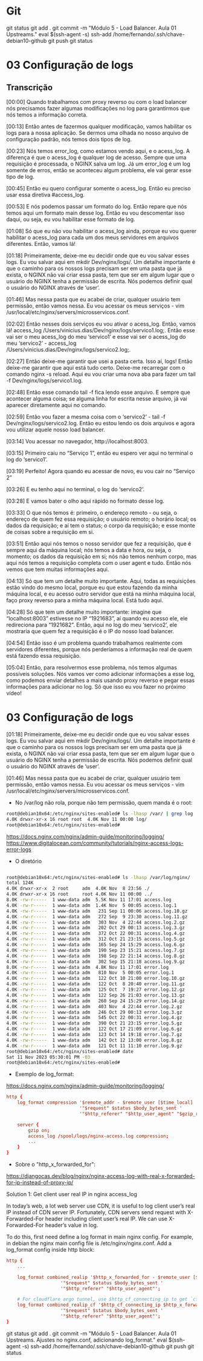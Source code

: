 
# #####################################################################################################################################################
# #####################################################################################################################################################
# #####################################################################################################################################################
# #####################################################################################################################################################
# Git

git status
git add .
git commit -m "Módulo 5 - Load Balancer. Aula 01 Upstreams."
eval $(ssh-agent -s)
ssh-add /home/fernando/.ssh/chave-debian10-github
git push
git status



# #####################################################################################################################################################
# #####################################################################################################################################################
# #####################################################################################################################################################
# #####################################################################################################################################################
# 03 Configuração de logs

## Transcrição
[00:00] Quando trabalhamos com proxy reverso ou com o load balancer nós precisamos fazer algumas modificações no log para garantirmos que nós temos a informação correta.

[00:13] Então antes de fazermos qualquer modificação, vamos habilitar os logs para a nossa aplicação. Se dermos uma olhada no nosso arquivo de configuração padrão, nós temos dois tipos de log.

[00:23] Nós temos error_log, como estamos vendo aqui, e o acess_log. A diferença é que o acess_log é qualquer log de acesso. Sempre que uma requisição é processada, o NGINX salva um log. Já um error_log é um log somente de erros, então se aconteceu algum problema, ele vai gerar esse tipo de log.

[00:45] Então eu quero configurar somente o acess_log. Então eu preciso usar essa diretiva #access_log.

[00:53] E nós podemos passar um formato do log. Então repare que nós temos aqui um formato main desse log. Então eu vou descomentar isso daqui, ou seja, eu vou habilitar esse formato de log.

[01:08] Só que eu não vou habilitar o acess_log ainda, porque eu vou querer habilitar o acess_log para cada um dos meus servidores em arquivos diferentes. Então, vamos lá!

[01:18] Primeiramente, deixe-me eu decidir onde que eu vou salvar esses logs. Eu vou salvar aqui em mkdir Dev/nginx/logs/. Um detalhe importante é que o caminho para os nossos logs precisam ser em uma pasta que já exista, o NGINX não vai criar essa pasta, tem que ser em algum lugar que o usuário do NGINX tenha a permissão de escrita. Nós podemos definir qual o usuário do NGINX através de ‘user’.

[01:46] Mas nessa pasta que eu acabei de criar, qualquer usuário tem permissão, então vamos nessa. Eu vou acessar os meus serviços - vim /usr/local/etc/nginx/servers/microsservicos.conf.

[02:02] Então nesses dois serviços eu vou ativar o acess_log. Então, vamos lá! access_log /Users/vinicius.dias/Dev/nginx/logs/servico1.log;. Então esse vai ser o meu acess_log do meu ‘servico1’ e esse vai ser o acess_log do meu ‘servico2’ - access_log /Users/vinicius.dias/Dev/nginx/logs/servico2.log;.

[02:27] Então deixe-me garantir que usei a pasta certa. Isso aí, logs! Então deixe-me garantir que aqui está tudo certo. Deixe-me recarregar com o comando nginx -s reload. Aqui eu vou criar uma nova aba para fazer um tail -f Dev/nginx/logs/servico1.log.

[02:48] Então esse comando tail -f fica lendo esse arquivo. E sempre que acontecer alguma coisa; se alguma linha for escrita nesse arquivo, já vai aparecer diretamente aqui no comando.

[02:59] Então vou fazer a mesma coisa com o ‘servico2’ - tail -f Dev/nginx/logs/servico2.log. Então eu estou lendo os dois arquivos e agora vou utilizar aquele nosso load balancer.

[03:14] Vou acessar no navegador, http://localhost:8003.

[03:15] Primeiro caiu no “Serviço 1”, então eu espero ver aqui no terminal o log do ‘servico1’.

[03:19] Perfeito! Agora quando eu acessar de novo, eu vou cair no “Serviço 2”

[03:26] E eu tenho aqui no terminal, o log do ‘servico2’.

[03:28] E vamos bater o olho aqui rápido no formato desse log.

[03:33] O que nós temos é: primeiro, o endereço remoto - ou seja, o endereço de quem fez essa requisição; o usuário remoto; o horário local; os dados da requisição; e aí tem o status; o corpo da requisição; e esse monte de coisas sobre a requisição em si.

[03:51] Então aqui nós temos o nosso servidor que fez a requisição, que é sempre aqui da máquina local; nós temos a data e hora, ou seja, o momento; os dados da requisição em si; nós não temos nenhum corpo, mas aqui nós temos a requisição completa com o user agent e tudo. Então nós vemos que tem muitas informações aqui.

[04:13] Só que tem um detalhe muito importante. Aqui, todas as requisições estão vindo do mesmo local, porque eu que estou fazendo da minha máquina local, e eu acesso outro servidor que está na minha máquina local, faço proxy reverso para a minha máquina local. Está tudo aqui.

[04:28] Só que tem um detalhe muito importante: imagine que “localhost:8003” estivesse no IP “1921683”, aí quando eu acesso ele, ele redireciona para “1921682”. Então, aqui no log do meu ‘servico2’, ele mostraria que quem fez a requisição é o IP do nosso load balancer.

[04:54] Então isso é um problema quando trabalhamos realmente com servidores diferentes, porque nós perderíamos a informação real de quem está fazendo essa requisição.

[05:04] Então, para resolvermos esse problema, nós temos algumas possíveis soluções. Nós vamos ver como adicionar informações a esse log, como podemos enviar detalhes a mais usando proxy reverso e pegar essas informações para adicionar no log. Só que isso eu vou fazer no próximo vídeo!



# #####################################################################################################################################################
# #####################################################################################################################################################
# #####################################################################################################################################################
# #####################################################################################################################################################
# 03 Configuração de logs


[01:18] Primeiramente, deixe-me eu decidir onde que eu vou salvar esses logs. Eu vou salvar aqui em mkdir Dev/nginx/logs/. Um detalhe importante é que o caminho para os nossos logs precisam ser em uma pasta que já exista, o NGINX não vai criar essa pasta, tem que ser em algum lugar que o usuário do NGINX tenha a permissão de escrita. Nós podemos definir qual o usuário do NGINX através de ‘user’.

[01:46] Mas nessa pasta que eu acabei de criar, qualquer usuário tem permissão, então vamos nessa. Eu vou acessar os meus serviços - vim /usr/local/etc/nginx/servers/microsservicos.conf.


- No /var/log não rola, porque não tem permissão, quem manda é o root:

~~~~bash
root@debian10x64:/etc/nginx/sites-enabled# ls -lhasp /var/ | grep log
4.0K drwxr-xr-x 16 root root  4.0K Nov 11 00:00 log/
root@debian10x64:/etc/nginx/sites-enabled#
~~~~





https://docs.nginx.com/nginx/admin-guide/monitoring/logging/
https://www.digitalocean.com/community/tutorials/nginx-access-logs-error-logs



- O diretório

~~~~bash

root@debian10x64:/etc/nginx/sites-enabled# ls -lhasp /var/log/nginx/
total 124K
4.0K drwxr-xr-x  2 root     adm  4.0K Nov  8 23:56 ./
4.0K drwxr-xr-x 16 root     root 4.0K Nov 11 00:00 ../
8.0K -rw-r-----  1 www-data adm  5.5K Nov 11 17:01 access.log
4.0K -rw-r-----  1 www-data adm  1.4K Nov  5 00:05 access.log.1
4.0K -rw-r-----  1 www-data adm   231 Sep 11 00:06 access.log.10.gz
4.0K -rw-r-----  1 www-data adm   272 Sep  9 23:30 access.log.11.gz
4.0K -rw-r-----  1 www-data adm   303 Nov  4 22:44 access.log.2.gz
4.0K -rw-r-----  1 www-data adm   202 Oct 29 00:13 access.log.3.gz
4.0K -rw-r-----  1 www-data adm   372 Oct 22 00:31 access.log.4.gz
4.0K -rw-r-----  1 www-data adm   312 Oct 21 23:15 access.log.5.gz
4.0K -rw-r-----  1 www-data adm   165 Sep 24 15:29 access.log.6.gz
4.0K -rw-r-----  1 www-data adm   190 Sep 23 15:21 access.log.7.gz
4.0K -rw-r-----  1 www-data adm   198 Sep 22 21:14 access.log.8.gz
4.0K -rw-r-----  1 www-data adm   302 Sep 15 21:18 access.log.9.gz
8.0K -rw-r-----  1 www-data adm  4.8K Nov 11 17:01 error.log
4.0K -rw-r-----  1 www-data adm   810 Nov  5 00:05 error.log.1
4.0K -rw-r-----  1 www-data adm   122 Oct 10 21:00 error.log.10.gz
4.0K -rw-r-----  1 www-data adm   122 Oct  8 20:40 error.log.11.gz
4.0K -rw-r-----  1 www-data adm   125 Oct  7 19:27 error.log.12.gz
4.0K -rw-r-----  1 www-data adm   122 Sep 26 21:03 error.log.13.gz
4.0K -rw-r-----  1 www-data adm   260 Sep 24 15:29 error.log.14.gz
4.0K -rw-r-----  1 www-data adm   403 Nov  4 22:44 error.log.2.gz
4.0K -rw-r-----  1 www-data adm   246 Oct 29 00:13 error.log.3.gz
4.0K -rw-r-----  1 www-data adm   545 Oct 22 00:31 error.log.4.gz
4.0K -rw-r-----  1 www-data adm   390 Oct 21 23:15 error.log.5.gz
4.0K -rw-r-----  1 www-data adm   122 Oct 17 21:09 error.log.6.gz
4.0K -rw-r-----  1 www-data adm   123 Oct 14 19:18 error.log.7.gz
4.0K -rw-r-----  1 www-data adm   142 Oct 12 13:00 error.log.8.gz
4.0K -rw-r-----  1 www-data adm   121 Oct 11 11:10 error.log.9.gz
root@debian10x64:/etc/nginx/sites-enabled# date
Sat 11 Nov 2023 05:30:01 PM -03
root@debian10x64:/etc/nginx/sites-enabled#

~~~~





- Exemplo de log_format:

<https://docs.nginx.com/nginx/admin-guide/monitoring/logging/>

~~~~conf
http {
    log_format compression '$remote_addr - $remote_user [$time_local] '
                           '"$request" $status $body_bytes_sent '
                           '"$http_referer" "$http_user_agent" "$gzip_ratio"';

    server {
        gzip on;
        access_log /spool/logs/nginx-access.log compression;
        ...
    }
}

~~~~






- Sobre o "http_x_forwarded_for":

<https://djangocas.dev/blog/nginx/nginx-access-log-with-real-x-forwarded-for-ip-instead-of-proxy-ip/>

Solution 1: Get client user real IP in nginx access_log

In today’s web, a lot web server use CDN, it is useful to log client user’s real IP instead of CDN server IP. Fortunately, CDN servers send request with X-Forwarded-For header including client user’s real IP. We can use X-Forwarded-For header’s value in log.

To do this, first need define a log format in main nginx config. For example, in debian the nginx main config file is /etc/nginx/nginx.conf. Add a log_format config inside http block:

~~~~conf
http {
    ...

    log_format combined_realip '$http_x_forwarded_for - $remote_user [$time_local] '
                    '"$request" $status $body_bytes_sent '
                    '"$http_referer" "$http_user_agent"';

    # For cloudflare argo tunnel, use $http_cf_connecting_ip to get `cf-connecting-ip` header
    log_format combined_realip_cf '$http_cf_connecting_ip $http_x_forwarded_for - $remote_user [$time_local] '
                    '"$request" $status $body_bytes_sent '
                    '"$http_referer" "$http_user_agent"';
}
~~~~








git status
git add .
git commit -m "Módulo 5 - Load Balancer. Aula 01 Upstreams. Ajustes no nginx.conf, adicionando log_format."
eval $(ssh-agent -s)
ssh-add /home/fernando/.ssh/chave-debian10-github
git push
git status

